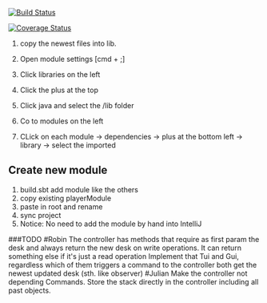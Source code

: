 [![Build Status](https://travis-ci.com/ju851zel/Rummy.svg?branch=master)](https://travis-ci.com/ju851zel/Rummy)

[![Coverage Status](https://coveralls.io/repos/github/ju851zel/Rummy/badge.svg?branch=master)](https://coveralls.io/github/ju851zel/Rummy?branch=master)

1. copy the newest files into lib.
2. Open module settings [cmd + ;]
3. Click libraries on the left
4. Click the plus at the top
5. Click java and select the /lib folder

6. Co to modules on the left
7. CLick on each module -> dependencies -> plus at the bottom left -> library -> select the imported


## Create new module
1. build.sbt add module like the others
2. copy existing playerModule
3. paste in root and rename
4. sync project
5. Notice: No need to add the module by hand into IntelliJ


###TODO
#Robin
The controller has methods that require as first param the desk and always return the new desk on write operations.
It can return something else if it's just a read operation
Implement that Tui and Gui, regardless which of them triggers a command to the controller both get the newest updated desk (sth. like observer)
#Julian
Make the controller not depending Commands. Store the stack directly in the controller including all past objects.

